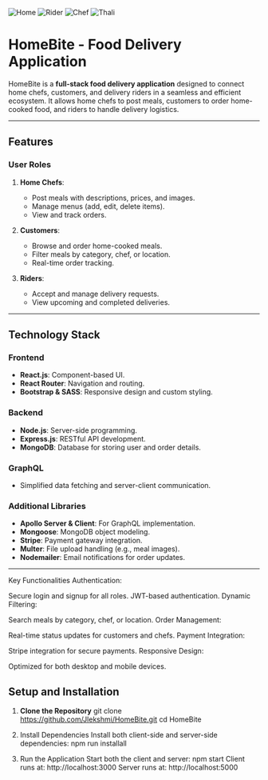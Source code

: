 ![Home](https://github.com/user-attachments/assets/2ccbe904-af72-4e2e-917a-a54ceaa340df)
![Rider](https://github.com/user-attachments/assets/46029deb-f17d-459a-99a9-4a929eadecf4)
![Chef](https://github.com/user-attachments/assets/4e8bdb67-980a-47b2-8324-4ef8101c4094)
![Thali](https://github.com/user-attachments/assets/d2674253-0543-42a8-b3c8-e99127a74fef)

# HomeBite - Food Delivery Application

HomeBite is a **full-stack food delivery application** designed to connect home chefs, customers, and delivery riders in a seamless and efficient ecosystem. It allows home chefs to post meals, customers to order home-cooked food, and riders to handle delivery logistics.

---

## Features

### **User Roles**
1. **Home Chefs**:
   - Post meals with descriptions, prices, and images.
   - Manage menus (add, edit, delete items).
   - View and track orders.

2. **Customers**:
   - Browse and order home-cooked meals.
   - Filter meals by category, chef, or location.
   - Real-time order tracking.

3. **Riders**:
   - Accept and manage delivery requests.
   - View upcoming and completed deliveries.

---

## Technology Stack

### **Frontend**
- **React.js**: Component-based UI.
- **React Router**: Navigation and routing.
- **Bootstrap & SASS**: Responsive design and custom styling.

### **Backend**
- **Node.js**: Server-side programming.
- **Express.js**: RESTful API development.
- **MongoDB**: Database for storing user and order details.

### **GraphQL**
- Simplified data fetching and server-client communication.

### **Additional Libraries**
- **Apollo Server & Client**: For GraphQL implementation.
- **Mongoose**: MongoDB object modeling.
- **Stripe**: Payment gateway integration.
- **Multer**: File upload handling (e.g., meal images).
- **Nodemailer**: Email notifications for order updates.

---
Key Functionalities
Authentication:

Secure login and signup for all roles.
JWT-based authentication.
Dynamic Filtering:

Search meals by category, chef, or location.
Order Management:

Real-time status updates for customers and chefs.
Payment Integration:

Stripe integration for secure payments.
Responsive Design:

Optimized for both desktop and mobile devices.

## Setup and Installation

1. **Clone the Repository**
   git clone https://github.com/Jlekshmi/HomeBite.git
   cd HomeBite

2. Install Dependencies Install both client-side and server-side dependencies:
npm run installall

3. Run the Application Start both the client and server:
npm start
Client runs at: http://localhost:3000
Server runs at: http://localhost:5000
